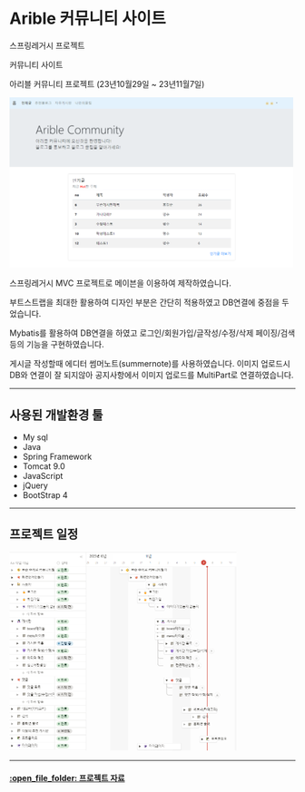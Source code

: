# Arible 커뮤니티 사이트

스프링레거시 프로젝트

커뮤니티 사이트

아리블 커뮤니티 프로젝트
(23년10월29일 ~ 23년11월7일)

<img src='src/main/webapp/resources/images/main_image.png' width="500px">

스프링레거시 MVC 프로젝트로
메이븐을 이용하여 제작하였습니다.

부트스트랩을 최대한 활용하여 디자인 부분은 간단히 적용하였고
DB연결에 중점을 두었습니다.

Mybatis를 활용하여 DB연결을 하였고
로그인/회원가입/글작성/수정/삭제
페이징/검색 등의 기능을 구현하였습니다.

게시글 작성할때 에디터 썸머노트(summernote)를 사용하였습니다.
이미지 업로드시 DB와 연결이 잘 되지않아
공지사항에서 이미지 업로드를 MultiPart로 연결하였습니다.

<hr>
<h2>사용된 개발환경 툴</h2>
<ul>
  <li>My sql</li>
  <li>Java</li>
  <li>Spring Framework</li>
  <li>Tomcat 9.0</li>
  <li>JavaScript</li>
  <li>jQuery</li>
  <li>BootStrap 4</li>
</ul>
<hr>
<h2>프로젝트 일정</h2>
<img src='src/main/webapp/resources/images/todo_arible.png' width="400px">
<hr>
<h4><a href="https://drive.google.com/file/d/1COj4SRwUi9m1e174BLgPRgVSogpwa53N/view?usp=drive_link">:open_file_folder: 프로젝트 자료</a></h4>
